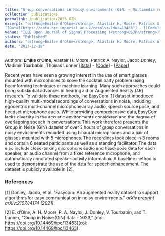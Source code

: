 ```yaml
---
title: "Group conversations in Noisy environments (GiN) – Multimedia recordings for location-aware speech enhancement"
collection: publications
permalink: /publication/2023_GIN
excerpt: "<strong>Emilie d'Olne</strong>, Alastair H. Moore, Patrick A. Naylor, Jacob Donley, Vladimir Tourbabin, Thomas Lunner
[[Data](https://data.hpc.imperial.ac.uk/resolve/?doi=13463)] - [[Code](https://github.com/ImperialCollegeLondon/sap-ic-gin)] - [[Paper](https://doi.org/10.1109/OJSP.2023.3344379)]"
venue: "IEEE Open Journal of Signal Processing (<strong>OSJP</strong>)"
status: "Published"
authors: "<strong>Emilie d'Olne</strong>, Alastair H. Moore, Patrick A. Naylor, Jacob Donley, Vladimir Tourbabin, Thomas Lunner"
date: "2023-12-19"
---
```


Authors: __Emilie d'Olne__, Alastair H. Moore, Patrick A. Naylor, Jacob Donley, Vladimir Tourbabin, Thomas Lunner
[[Data](https://data.hpc.imperial.ac.uk/resolve/?doi=13463)] - [[Code](https://github.com/ImperialCollegeLondon/sap-ic-gin)] - [[Paper](https://doi.org/10.1109/OJSP.2023.3344379)]

Recent years have seen a growing interest in the use of smart glasses mounted with microphones to solve the cocktail party problem using beamforming techniques or machine learning. Many such approaches could bring substantial advances in hearing aid or Augmented Reality (AR) research. To validate these methods, the EasyCom [1] dataset introduced high-quality multi-modal recordings of conversations in noise, including egocentric multi-channel microphone array audio, speech source pose, and headset microphone audio. While providing comprehensive data, EasyCom lacks diversity in the acoustic environments considered and the degree of overlapping speech in conversations. This work therefore presents the Group in Noise (GiN) dataset of over 2 hours of group conversations in noisy environments recorded using binaural microphones and a pair of glasses mounted with 5 microphones. The recordings took place in 3 rooms and contain 6 seated participants as well as a standing facilitator. The data also include close-talking microphone audio and head-pose data for each speaker, an audio channel from a fixed reference microphone, and automatically annotated speaker activity information. A baseline method is used to demonstrate the use of the data for speech enhancement. The dataset is publicly available in [2].


### References
[1]	Donley, Jacob, et al. "Easycom: An augmented reality dataset to support algorithms for easy communication in noisy environments." _arXiv preprint arXiv:2107.04174 (2021)_.

[2] E. d’Olne, A. H. Moore, P. A. Naylor, J. Donley, V. Tourbabin, and T. Lunner, “Group in Noise (GiN) data - 2023,” [doi: https://doi.org/10.14469/hpc/13463](doi: https://doi.org/10.14469/hpc/13463).